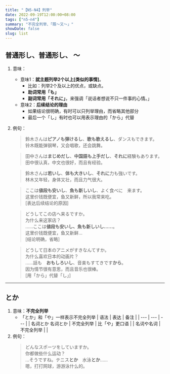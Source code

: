 ```yaml
---
title: "【N5-N4】列举"
date: 2022-09-19T12:00:00+08:00
tags: ["n5-n4"]
summary: "不完全列举、「既〜又〜」"
showDate: false
slug: list
---
```


## 普通形し、普通形し、 〜
1. 意味：
    - 意味1：**就主题列举2个以上[类似的事情]**。
        - 比如：列举2个及以上的优点，或缺点。
        - **助词常用「も」**
        - **副词常用「それに」**，来强调「说话者想说不只一件事的心情。」
    - 意味2：**后续结论的理由**
        - 如果结论很明确，有时可以只列举理由，而省略其他部分
        - 最后一个「し」有时也可以用表示理由的「から」代替

2. 例句：
    > 鈴木さんは**ピアノも弾けるし**、**歌も歌えるし**、ダンスもできます。  
    铃木既能弹钢琴，又会唱歌，还会跳舞。

    > 田中さんは**まじめだし**、**中国語も上手だし**、**それに**経験もあります。  
    田中很认真，中文也很好，而且有经验。

    > 鈴木さんは**若いし**、**体も大きいし**、**それに**力も強いです。  
    林木又年轻，身体又壮，而且力气很大。  

    > ここは**値段も安いし**、**魚も新しいし**、よく食べに　来ます。  
    这里价钱既便宜，鱼又新鲜，所以我常来吃。   
    [表达后续结论的原因]

    > どうしてこの店へ来るですか。  
    为什么来这家店？  
    ......ここは**値段も安いし、魚も新しいし......**。   
    这里价钱既便宜，鱼又新鲜...  
    [结论明确，省略]

    > どうして日本のアニメがすきなんてすか。  
    为什么喜欢日本的动画片？  
    ......話も　**おもしろいし**、音楽もすてきです**から**。  
    因为情节很有意思，而且音乐也很棒。  
    [用「から」代替「し」]

---
## とか
1. 意味：**不完全列举**
	- 「とか」和「や」一样表示不完全列举
		| 语法 | 表达 | 备注 |
		| --- | --- | --- |
		| 名词とか 名词とか | 不完全列举 | 比「や」更口语 |
		| 名词や名词 | 不完全列举 |  |
2. 例句：
    > どんなスポーツをしていますか。  
    你都做些什么运动？   
    ...そうですね。テニス**とか**　水泳**とか**......  
    嗯，打打网球，游游泳什么的。